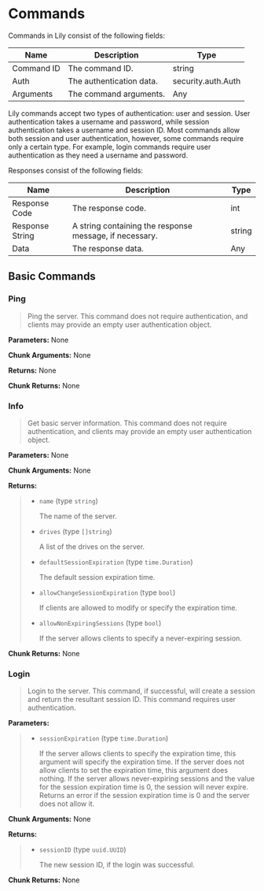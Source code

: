 # Commands
Commands in Lily consist of the following fields:

| Name        | Description     | Type   |
| -           | -               | -      |
| Command ID  | The command ID. | string |
| Auth        | The authentication data. | security.auth.Auth |
| Arguments   | The command arguments. | Any |

Lily commands accept two types of authentication: user and session. User authentication takes a username and password, while session authentication takes a username and session ID. Most commands allow both session and user authentication, however, some commands require only a certain type. For example, login commands require user authentication as they need a username and password.

Responses consist of the following fields:

| Name            | Description     | Type   |
| -               | -               | -      |
| Response Code   | The response code. | int |
| Response String | A string containing the response message, if necessary. | string |
| Data            | The response data. | Any |

## Basic Commands

### Ping
> Ping the server. This command does not require authentication, and clients may provide an empty user authentication object.

**Parameters:** None

**Chunk Arguments:** None

**Returns:** None

**Chunk Returns:** None

### Info
> Get basic server information. This command does not require authentication, and clients may provide an empty user authentication object.

**Parameters:** None

**Chunk Arguments:** None

**Returns:** 

> - `name` (type `string`)
> 
>   The name of the server.
> 
> - `drives` (type `[]string`)
> 
>   A list of the drives on the server.
> 
> - `defaultSessionExpiration` (type `time.Duration`)
> 
>   The default session expiration time.
>  
> - `allowChangeSessionExpiration` (type `bool`)
> 
>   If clients are allowed to modify or specify the expiration time.
> 
> - `allowNonExpiringSessions` (type `bool`)
> 
>   If the server allows clients to specify a never-expiring session.

**Chunk Returns:** None

### Login
> Login to the server. This command, if successful, will create a session and return the resultant session ID. This command requires user authentication.

**Parameters:** 

> - `sessionExpiration` (type `time.Duration`)
> 
>   If the server allows clients to specify the expiration time, this argument will specify the expiration time. If the server does not allow clients to set the expiration time, this argument does nothing. If the server allows never-expiring sessions and the value for the session expiration time is 0, the session will never expire. Returns an error if the session expiration time is 0 and the server does not allow it.

**Chunk Arguments:** None

**Returns:** 

> - `sessionID` (type `uuid.UUID`)
> 
>   The new session ID, if the login was successful.

**Chunk Returns:** None



